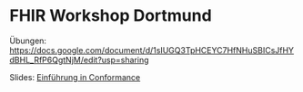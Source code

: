 # FHIR Workshop Dortmund

Übungen:
https://docs.google.com/document/d/1sIUGQ3TpHCEYC7HfNHuSBICsJfHYdBHL_RfP6QgtNjM/edit?usp=sharing

Slides:
[Einführung in Conformance](https://docs.google.com/presentation/d/121uEvRumPReL4uly_-BAQnIipzDzR3GvzQ6xhuhG3sw/edit?usp=sharing)
